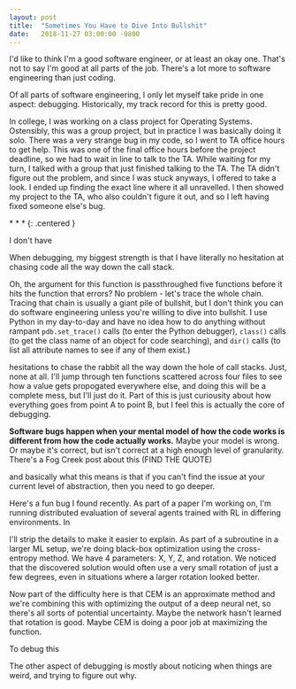 ```yaml
---
layout: post
title:  "Sometimes You Have to Dive Into Bullshit"
date:   2018-11-27 03:00:00 -0800
---
```


I'd like to think I'm a good software engineer, or at least an okay one.
That's not to say I'm good at all parts of the job. There's a lot more to
software engineering than just coding.

Of all parts of software engineering, I only let myself take pride in one
aspect: debugging. Historically, my track record for this is pretty good.

In college, I was working on a class project for Operating Systems. Ostensibly,
this was a group project, but in practice I was basically doing it solo. There
was a very strange bug in my code, so I went to TA office hours to get help.
This was one of the final office hours before the project deadline, so we had to
wait in line to talk to the TA.
While waiting for my turn, I talked with a group that just finished talking to
the TA. The TA didn't figure out the problem, and since I was stuck anyways, I
offered to take a look. I ended up finding the exact line where it all
unravelled. I then showed my project to the TA, who also couldn't figure it out,
and so I left having fixed someone else's bug.

\* \* \*
{: .centered }

I don't have 

When debugging, my biggest strength is that I have literally no hesitation
at chasing code all the way down the call stack.

Oh, the argument for this function is passthroughed five functions before
it hits the function that errors? No problem - let's trace the whole chain.
Tracing that chain is usually a giant pile of bullshit, but I don't think
you can do software engineering unless you're willing to dive into bullshit.
I use Python in my day-to-day and have no idea how to do anything without
rampant `pdb.set_trace()` calls (to enter the Python debugger), `class()` calls
(to get the class name of an object for code searching), and `dir()` calls
(to list all attribute names to see if any of them exist.)

hesitations to chase the rabbit all the way down the hole of call stacks.
Just, none at all. I'll jump through ten functions scattered across
four files to see how a value gets propogated everywhere else, and doing
this will be a complete mess, but I'll just do it. Part of this is just
curiousity about how everything goes from point A to point B, but I feel
this is actually the core of debugging.

**Software bugs happen when your mental model of how the code works
is different from how the code actually works.** Maybe your model is wrong.
Or maybe it's correct, but isn't correct at a high enough level of
granularity. There's a Fog Creek post about this (FIND THE QUOTE)


and basically what this means is that if you can't find the issue at your
current level of abstraction, then you need to go deeper.

Here's a fun bug I found recently. As part of a paper I'm working on,
I'm running distributed evaluation of several agents trained with RL
in differing environments. In


I'll strip the details to make it
easier to explain. As part of a subroutine in a larger ML setup, we're
doing black-box optimization using the cross-entropy method. We have
4 parameters: X, Y, Z, and rotation. We noticed that the discovered solution
would often use a very small rotation of just a few degrees, even in
situations where a larger rotation looked better.

Now part of the difficulty here is that CEM is an approximate method and
we're combining this with optimizing the output of a deep neural net, so
there's all sorts of potential uncertainty. Maybe the network hasn't
learned that rotation is good. Maybe CEM is doing a poor job at
maximizing the function.

To debug this



The other aspect of debugging is mostly about noticing when things are
weird, and trying to figure out why.
